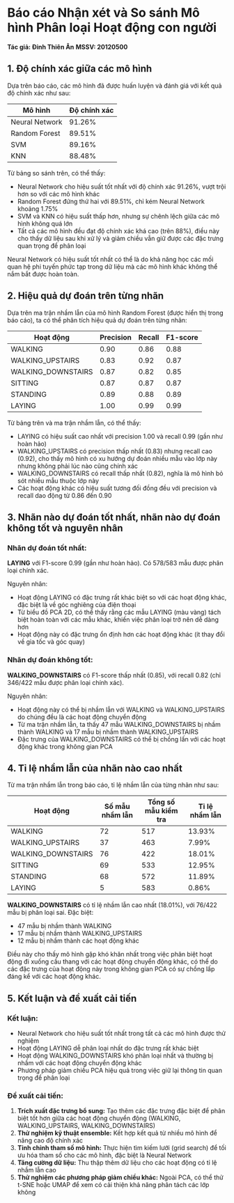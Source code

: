 # Báo cáo Nhận xét và So sánh Mô hình Phân loại Hoạt động con người
**Tác giả: Đinh Thiên Ân**
**MSSV: 20120500**

## 1. Độ chính xác giữa các mô hình

Dựa trên báo cáo, các mô hình đã được huấn luyện và đánh giá với kết quả độ chính xác như sau:

| Mô hình | Độ chính xác |
|---------|--------------|
| Neural Network | 91.26% |
| Random Forest | 89.51% |
| SVM | 89.16% |
| KNN | 88.48% |

Từ bảng so sánh trên, có thể thấy:
- Neural Network cho hiệu suất tốt nhất với độ chính xác 91.26%, vượt trội hơn so với các mô hình khác
- Random Forest đứng thứ hai với 89.51%, chỉ kém Neural Network khoảng 1.75%
- SVM và KNN có hiệu suất thấp hơn, nhưng sự chênh lệch giữa các mô hình không quá lớn
- Tất cả các mô hình đều đạt độ chính xác khá cao (trên 88%), điều này cho thấy dữ liệu sau khi xử lý và giảm chiều vẫn giữ được các đặc trưng quan trọng để phân loại

Neural Network có hiệu suất tốt nhất có thể là do khả năng học các mối quan hệ phi tuyến phức tạp trong dữ liệu mà các mô hình khác không thể nắm bắt được hoàn toàn.

## 2. Hiệu quả dự đoán trên từng nhãn

Dựa trên ma trận nhầm lẫn của mô hình Random Forest (được hiển thị trong báo cáo), ta có thể phân tích hiệu quả dự đoán trên từng nhãn:

| Hoạt động | Precision | Recall | F1-score |
|-----------|-----------|--------|----------|
| WALKING | 0.90 | 0.86 | 0.88 |
| WALKING_UPSTAIRS | 0.83 | 0.92 | 0.87 |
| WALKING_DOWNSTAIRS | 0.87 | 0.82 | 0.85 |
| SITTING | 0.87 | 0.87 | 0.87 |
| STANDING | 0.89 | 0.88 | 0.89 |
| LAYING | 1.00 | 0.99 | 0.99 |

Từ bảng trên và ma trận nhầm lẫn, có thể thấy:
- LAYING có hiệu suất cao nhất với precision 1.00 và recall 0.99 (gần như hoàn hảo)
- WALKING_UPSTAIRS có precision thấp nhất (0.83) nhưng recall cao (0.92), cho thấy mô hình có xu hướng dự đoán nhiều mẫu vào lớp này nhưng không phải lúc nào cũng chính xác
- WALKING_DOWNSTAIRS có recall thấp nhất (0.82), nghĩa là mô hình bỏ sót nhiều mẫu thuộc lớp này
- Các hoạt động khác có hiệu suất tương đối đồng đều với precision và recall dao động từ 0.86 đến 0.90

## 3. Nhãn nào dự đoán tốt nhất, nhãn nào dự đoán không tốt và nguyên nhân

### Nhãn dự đoán tốt nhất:
**LAYING** với F1-score 0.99 (gần như hoàn hảo). Có 578/583 mẫu được phân loại chính xác.

Nguyên nhân:
- Hoạt động LAYING có đặc trưng rất khác biệt so với các hoạt động khác, đặc biệt là về góc nghiêng của điện thoại
- Từ biểu đồ PCA 2D, có thể thấy rằng các mẫu LAYING (màu vàng) tách biệt hoàn toàn với các mẫu khác, khiến việc phân loại trở nên dễ dàng hơn
- Hoạt động này có đặc trưng ổn định hơn các hoạt động khác (ít thay đổi về gia tốc và góc quay)

### Nhãn dự đoán không tốt:
**WALKING_DOWNSTAIRS** có F1-score thấp nhất (0.85), với recall 0.82 (chỉ 346/422 mẫu được phân loại chính xác).

Nguyên nhân:
- Hoạt động này có thể bị nhầm lẫn với WALKING và WALKING_UPSTAIRS do chúng đều là các hoạt động chuyển động
- Từ ma trận nhầm lẫn, ta thấy 47 mẫu WALKING_DOWNSTAIRS bị nhầm thành WALKING và 17 mẫu bị nhầm thành WALKING_UPSTAIRS
- Đặc trưng của WALKING_DOWNSTAIRS có thể bị chồng lấn với các hoạt động khác trong không gian PCA

## 4. Tỉ lệ nhầm lẫn của nhãn nào cao nhất

Từ ma trận nhầm lẫn trong báo cáo, tỉ lệ nhầm lẫn của từng nhãn như sau:

| Hoạt động | Số mẫu nhầm lẫn | Tổng số mẫu kiểm tra | Tỉ lệ nhầm lẫn |
|-----------|-----------------|----------------------|----------------|
| WALKING | 72 | 517 | 13.93% |
| WALKING_UPSTAIRS | 37 | 463 | 7.99% |
| WALKING_DOWNSTAIRS | 76 | 422 | 18.01% |
| SITTING | 69 | 533 | 12.95% |
| STANDING | 68 | 572 | 11.89% |
| LAYING | 5 | 583 | 0.86% |

**WALKING_DOWNSTAIRS** có tỉ lệ nhầm lẫn cao nhất (18.01%), với 76/422 mẫu bị phân loại sai. Đặc biệt:
- 47 mẫu bị nhầm thành WALKING
- 17 mẫu bị nhầm thành WALKING_UPSTAIRS
- 12 mẫu bị nhầm thành các hoạt động khác

Điều này cho thấy mô hình gặp khó khăn nhất trong việc phân biệt hoạt động đi xuống cầu thang với các hoạt động chuyển động khác, có thể do các đặc trưng của hoạt động này trong không gian PCA có sự chồng lấp đáng kể với các hoạt động khác.

## 5. Kết luận và đề xuất cải tiến

### Kết luận:
- Neural Network cho hiệu suất tốt nhất trong tất cả các mô hình được thử nghiệm
- Hoạt động LAYING dễ phân loại nhất do đặc trưng rất khác biệt
- Hoạt động WALKING_DOWNSTAIRS khó phân loại nhất và thường bị nhầm với các hoạt động chuyển động khác
- Phương pháp giảm chiều PCA hiệu quả trong việc giữ lại thông tin quan trọng để phân loại

### Đề xuất cải tiến:
1. **Trích xuất đặc trưng bổ sung:** Tạo thêm các đặc trưng đặc biệt để phân biệt tốt hơn giữa các hoạt động chuyển động (WALKING, WALKING_UPSTAIRS, WALKING_DOWNSTAIRS)
2. **Thử nghiệm kỹ thuật ensemble:** Kết hợp kết quả từ nhiều mô hình để nâng cao độ chính xác
3. **Tinh chỉnh tham số mô hình:** Thực hiện tìm kiếm lưới (grid search) để tối ưu hóa tham số cho các mô hình, đặc biệt là Neural Network
4. **Tăng cường dữ liệu:** Thu thập thêm dữ liệu cho các hoạt động có tỉ lệ nhầm lẫn cao
5. **Thử nghiệm các phương pháp giảm chiều khác:** Ngoài PCA, có thể thử t-SNE hoặc UMAP để xem có cải thiện khả năng phân tách các lớp không